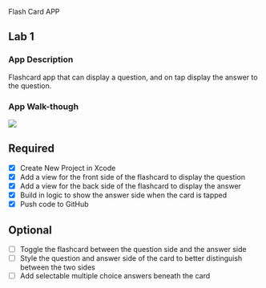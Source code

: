 Flash Card APP

## Lab 1

### App Description
Flashcard app that can display a question, and on tap display the answer to the question. 


### App Walk-though

<img src="https://media.giphy.com/media/QvAa7yyUX5mIYSWMhH/giphy.gif"><br>



## Required
- [x] Create New Project in Xcode
- [x] Add a view for the front side of the flashcard to display the question
- [x] Add a view for the back side of the flashcard to display the answer
- [x] Build in logic to show the answer side when the card is tapped
- [x] Push code to GitHub
## Optional
- [ ] Toggle the flashcard between the question side and the answer side
- [ ] Style the question and answer side of the card to better distinguish between the two sides
- [ ] Add selectable multiple choice answers beneath the card
